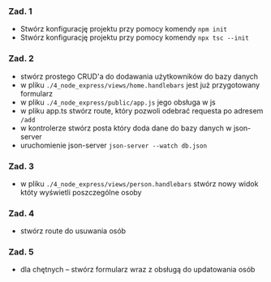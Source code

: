 ### Zad. 1 ###

- Stwórz konfigurację projektu przy pomocy komendy `npm init`
- Stwórz konfigurację projektu przy pomocy komendy `npx tsc --init`

### Zad. 2 ###

- stwórz prostego CRUD'a do dodawania użytkowników do bazy danych
- w pliku `./4_node_express/views/home.handlebars` jest już przygotowany formularz
- w pliku `./4_node_express/public/app.js` jego obsługa w js
- w pliku app.ts stwórz route, który pozwoli odebrać requesta po adresem `/add`
- w kontrolerze stwórz posta który doda dane do bazy danych w json-server
- uruchomienie json-server `json-server --watch db.json`

### Zad. 3 ###

-  w pliku `./4_node_express/views/person.handlebars` stwórz nowy widok któty wyświetli poszczególne osoby

### Zad. 4 ### 

- stwórz route do usuwania osób

### Zad. 5 ###

- dla chętnych – stwórz formularz wraz z obsługą do updatowania osób